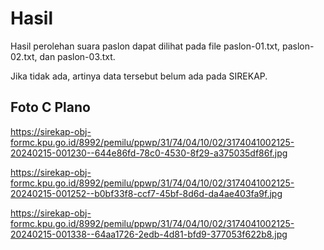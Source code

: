 # Hasil

Hasil perolehan suara paslon dapat dilihat pada file paslon-01.txt, paslon-02.txt, dan paslon-03.txt.

Jika tidak ada, artinya data tersebut belum ada pada SIREKAP.

## Foto C Plano

https://sirekap-obj-formc.kpu.go.id/8992/pemilu/ppwp/31/74/04/10/02/3174041002125-20240215-001230--644e86fd-78c0-4530-8f29-a375035df86f.jpg

https://sirekap-obj-formc.kpu.go.id/8992/pemilu/ppwp/31/74/04/10/02/3174041002125-20240215-001252--b0bf33f8-ccf7-45bf-8d6d-da4ae403fa9f.jpg

https://sirekap-obj-formc.kpu.go.id/8992/pemilu/ppwp/31/74/04/10/02/3174041002125-20240215-001338--64aa1726-2edb-4d81-bfd9-377053f622b8.jpg
